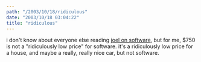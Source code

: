 ```yaml
---
path: "/2003/10/18/ridiculous" 
date: "2003/10/18 03:04:22" 
title: "ridiculous" 
---
```

i don't know about everyone else reading <a href="http://www.joelonsoftware.com/items/2003/10/17.html">joel on software</a>, but for me, $750 is not a "ridiculously low price" for software. it's a ridiculously low price for a house, and maybe a really, really nice car, but not software.